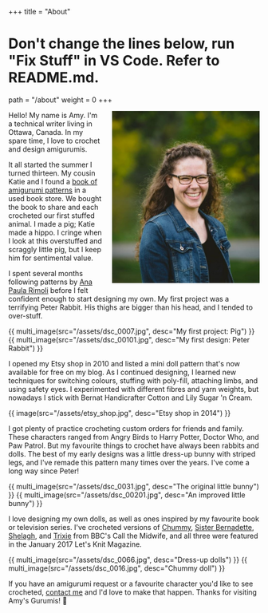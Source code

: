 +++
title = "About"

# Don't change the lines below, run "Fix Stuff" in VS Code. Refer to README.md.
path = "/about"
weight = 0
+++

<img src="/assets/headshot.jpg" alt="Photo of me" height="345" style="float: right; margin: 0 0 20px 20px">

Hello! My name is Amy. I'm a technical writer living in Ottawa, Canada. In my spare time, I love to crochet and design amigurumis.

It all started the summer I turned thirteen. My cousin Katie and I found a [book of amigurumi patterns][book] in a used book store. We bought the book to share and each crocheted our first stuffed animal. I made a pig; Katie made a hippo. I cringe when I look at this overstuffed and scraggly little pig, but I keep him for sentimental value.

I spent several months following patterns by [Ana Paula Rimoli][ana] before I felt confident enough to start designing my own. My first project was a terrifying Peter Rabbit. His thighs are bigger than his head, and I tended to over-stuff.

<div class="images">
  {{ multi_image(src="/assets/dsc_0007.jpg", desc="My first project: Pig") }}
  {{ multi_image(src="/assets/dsc_00101.jpg", desc="My first design: Peter Rabbit") }}
</div>

I opened my Etsy shop in 2010 and listed a mini doll pattern that's now available for free on my blog. As I continued designing, I learned new techniques for switching colours, stuffing with poly-fill, attaching limbs, and using safety eyes. I experimented with different fibres and yarn weights, but nowadays I stick with Bernat Handicrafter Cotton and Lily Sugar 'n Cream.

{{ image(src="/assets/etsy_shop.jpg", desc="Etsy shop in 2014") }}

I got plenty of practice crocheting custom orders for friends and family. These characters ranged from Angry Birds to Harry Potter, Doctor Who, and Paw Patrol. But my favourite things to crochet have always been rabbits and dolls. The best of my early designs was a little dress-up bunny with striped legs, and I've remade this pattern many times over the years. I've come a long way since Peter!

<div class="images">
  {{ multi_image(src="/assets/dsc_0031.jpg", desc="The original little bunny") }}
  {{ multi_image(src="/assets/dsc_00201.jpg", desc="An improved little bunny") }}
</div>

I love designing my own dolls, as well as ones inspired by my favourite book or television series. I've crocheted versions of [Chummy][], [Sister Bernadette][], [Shelagh][], and [Trixie][] from BBC's Call the Midwife, and all three were featured in the January 2017 Let's Knit Magazine.

<div class="images">
  {{ multi_image(src="/assets/dsc_0066.jpg", desc="Dress-up dolls") }}
  {{ multi_image(src="/assets/dsc_0016.jpg", desc="Chummy doll") }}
</div>

If you have an amigurumi request or a favourite character you'd like to see crocheted, [contact me][contact] and I'd love to make that happen. Thanks for visiting Amy's Gurumis! 💛

[book]: https://www.amazon.ca/Tiny-Yarn-Animals-Amigurumi-Friends/dp/1557885303/
[ana]: http://www.ravelry.com/patterns/sources/anapaulaolietsy/patterns
[OVCC]: https://www.facebook.com/OVCC.CraftShow/
[Chummy]: /2013/07/21/call-the-crocheted-chummy
[Sister Bernadette]: /2013/07/31/what-is-crochetable-and-uncrochetable
[Shelagh]: /2013/08/10/amigurumi-shelagh-leaves-the-sanatorium
[Trixie]: /2015/01/29/trixie-on-tv
[contact]: /contact
